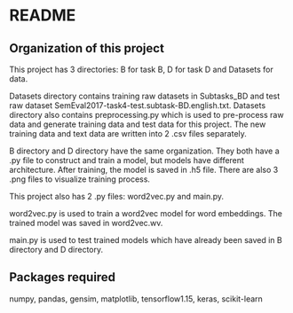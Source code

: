 # README

## Organization of this project

This project has 3 directories: B for task B, D for task D
and Datasets for data.

Datasets directory contains training raw datasets in Subtasks_BD and test raw dataset SemEval2017-task4-test.subtask-BD.english.txt.
Datasets directory also contains preprocessing.py which is used to pre-process raw data and generate training data and test data for this project.
The new training data and text data are written into 2 .csv files separately.

B directory and D directory have the same organization. 
They both have a .py file to construct and train a model, but models have different architecture.
After training, the model is saved in .h5 file.
There are also 3 .png files to visualize training process.

This project also has 2 .py files: word2vec.py and main.py. 

word2vec.py is used to train a word2vec model for word embeddings. 
The trained model was saved in word2vec.wv. 

main.py is used to test trained models which have already been saved in B directory and D directory.

## Packages required

numpy, pandas, gensim, matplotlib, tensorflow1.15, keras, scikit-learn